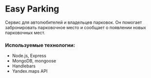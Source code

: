 # Easy Parking

Сервис для автолюбителей и владельцев парковок. 
Он помогает забронировать пapкoвoчное место и сообщает о появлении новых парковочных мест.

### Используемые технологии:

* Node.js, Express
* MongoDB, mongoose
* Handlebars
* Yandex.maps API
